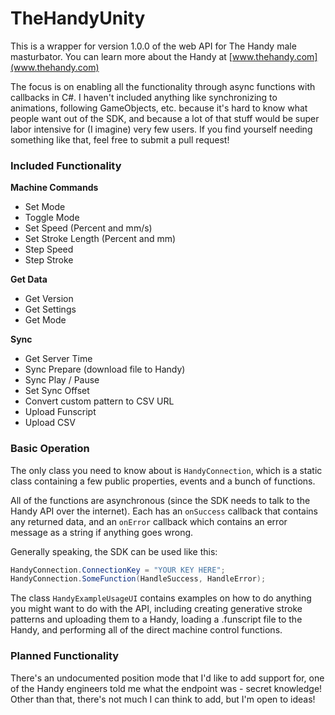 # TheHandyUnity

This is a wrapper for version 1.0.0 of the web API for The Handy male masturbator. You can learn more about the Handy at [www.thehandy.com](www.thehandy.com)

The focus is on enabling all the functionality through async functions with callbacks in C#. I haven't included anything like synchronizing to animations, following GameObjects, etc. because it's hard to know what people want out of the SDK, and because a lot of that stuff would be super labor intensive for (I imagine) very few users. If you find yourself needing something like that, feel free to submit a pull request!

### Included Functionality

**Machine Commands**
  * Set Mode
  * Toggle Mode
  * Set Speed (Percent and mm/s)
  * Set Stroke Length (Percent and mm)
  * Step Speed
  * Step Stroke
 
**Get Data**
  * Get Version
  * Get Settings
  * Get Mode

**Sync**
  * Get Server Time
  * Sync Prepare (download file to Handy)
  * Sync Play / Pause
  * Set Sync Offset
  * Convert custom pattern to CSV URL
  * Upload Funscript
  * Upload CSV
 
### Basic Operation

The only class you need to know about is `HandyConnection`, which is a static class containing a few public properties, events and a bunch of functions.

All of the functions are asynchronous (since the SDK needs to talk to the Handy API over the internet). Each has an `onSuccess` callback that contains any returned data, and an `onError` callback which contains an error message as a string if anything goes wrong.

Generally speaking, the SDK can be used like this:

```C#
HandyConnection.ConnectionKey = "YOUR KEY HERE";
HandyConnection.SomeFunction(HandleSuccess, HandleError);
```

The class `HandyExampleUsageUI` contains examples on how to do anything you might want to do with the API, including creating generative stroke patterns and uploading them to a Handy, loading a .funscript file to the Handy, and performing all of the direct machine control functions.

### Planned Functionality

There's an undocumented position mode that I'd like to add support for, one of the Handy engineers told me what the endpoint was - secret knowledge! Other than that, there's not much I can think to add, but I'm open to ideas!